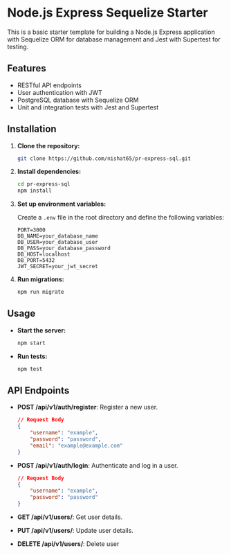 # Node.js Express Sequelize Starter

This is a basic starter template for building a Node.js Express application with Sequelize ORM for database management and Jest with Supertest for testing.

## Features

-   RESTful API endpoints
-   User authentication with JWT
-   PostgreSQL database with Sequelize ORM
-   Unit and integration tests with Jest and Supertest

## Installation

1. **Clone the repository:**

    ```bash
    git clone https://github.com/nishat65/pr-express-sql.git
    ```

2. **Install dependencies:**

    ```bash
    cd pr-express-sql
    npm install
    ```

3. **Set up environment variables:**

    Create a `.env` file in the root directory and define the following variables:

    ```plaintext
    PORT=3000
    DB_NAME=your_database_name
    DB_USER=your_database_user
    DB_PASS=your_database_password
    DB_HOST=localhost
    DB_PORT=5432
    JWT_SECRET=your_jwt_secret
    ```

4. **Run migrations:**

    ```bash
    npm run migrate
    ```

## Usage

-   **Start the server:**

    ```bash
    npm start
    ```

-   **Run tests:**

    ```bash
    npm test
    ```

## API Endpoints

-   **POST /api/v1/auth/register**: Register a new user.

    ```json
    // Request Body
    {
        "username": "example",
        "password": "password",
        "email": "example@example.com"
    }
    ```

-   **POST /api/v1/auth/login**: Authenticate and log in a user.

    ```json
    // Request Body
    {
        "username": "example",
        "password": "password"
    }
    ```

-   **GET /api/v1/users/**: Get user details.

-   **PUT /api/v1/users/**: Update user details.

-   **DELETE /api/v1/users/**: Delete user
